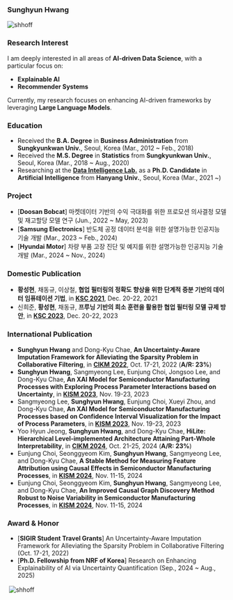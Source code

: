 ### Sunghyun Hwang

<p align="left"> <img src="https://komarev.com/ghpvc/?username=shhoff" alt="shhoff" /> </p>

### Research Interest
I am deeply interested in all areas of **AI-driven Data Science**, with a particular focus on:
- **Explainable AI**
- **Recommender Systems**

Currently, my research focuses on enhancing AI-driven frameworks by leveraging **Large Language Models**.

### Education
- Received the **B.A. Degree** in **Business Administration** from **Sungkyunkwan Univ.**, Seoul, Korea (Mar., 2012 ~ Feb., 2018)
- Received the **M.S. Degree** in **Statistics** from **Sungkyunkwan Univ.**, Seoul, Korea (Mar., 2018 ~ Aug., 2020)
- Researching at the [**Data Intelligence Lab.**](https://dilab.hanyang.ac.kr) as a **Ph.D. Candidate** in **Artificial Intelligence** from **Hanyang Univ.**, Seoul, Korea
(Mar., 2021 ~)

### Project
- [**Doosan Bobcat**] 마켓데이터 기반의 수익 극대화를 위한 프로모션 의사결정 모델 및 재고할당 모델 연구 (Jun., 2022 ~ May, 2023)
- [**Samsung Electronics**] 반도체 공정 데이터 분석을 위한 설명가능한 인공지능 기술 개발 (Mar., 2023 ~ Feb., 2024)
- [**Hyundai Motor**] 차량 부품 고장 진단 및 예지를 위한 설명가능한 인공지능 기술 개발 (Mar., 2024 ~ Nov., 2024)

### Domestic Publication
- **황성현**, 채동규, 이상철, **협업 필터링의 정확도 향상을 위한 단계적 증분 기반의 데이터 임퓨테이션 기법**, in [**KSC 2021**](https://www.kiise.or.kr/conference/KSC/2021), Dec. 20-22, 2021
- 신희준, **황성현**, 채동규, **프루닝 기반의 희소 훈련을 활용한 협업 필터링 모델 규제 방안**, in [**KSC 2023**](https://www.kiise.or.kr/conference/KSC/2023), Dec. 20-22, 2023

### International Publication
- **Sunghyun Hwang** and Dong-Kyu Chae, **An Uncertainty-Aware Imputation Framework for Alleviating the Sparsity Problem in Collaborative Filtering**, in [**CIKM 2022**](http://www.cikmconference.org/2022/), Oct. 17-21, 2022 (**A/R: 23%**)
- **Sunghyun Hwang**, Sangmyeong Lee, Eunjung Choi, Jongsoo Lee, and Dong-Kyu Chae, **An XAI Model for Semiconductor Manufacturing Processes with Exploring Process Parameter Interactions based on Uncertainty**, in [**KISM 2023**](http://kism2023.kr), Nov. 19-23, 2023
- Sangmyeong Lee, **Sunghyun Hwang**, Eunjung Choi, Xueyi Zhou, and Dong-Kyu Chae, **An XAI Model for Semiconductor Manufacturing Processes based on Confidence Interval Visualization for the Impact of Process Parameters**, in [**KISM 2023**](http://kism2023.kr), Nov. 19-23, 2023
- Yoo Hyun Jeong, **Sunghyun Hwang**, and Dong-Kyu Chae, **HiLite: Hierarchical Level-implemented Architecture Attaining Part-Whole Interpretability**, in [**CIKM 2024**](https://cikm2024.org/), Oct. 21-25, 2024 (**A/R: 23%**)
- Eunjung Choi, Seonggyeom Kim, **Sunghyun Hwang**, Sangmyeong Lee, and Dong-Kyu Chae, **A Stable Method for Measuring Feature Attribution using Causal Effects in Semiconductor Manufacturing Processes**, in [**KISM 2024**](http://kism2024.kr), Nov. 11-15, 2024
- Eunjung Choi, Seonggyeom Kim, **Sunghyun Hwang**, Sangmyeong Lee, and Dong-Kyu Chae, **An Improved Causal Graph Discovery Method Robust to Noise Variability in Semiconductor Manufacturing Processes**, in [**KISM 2024**](http://kism2024.kr), Nov. 11-15, 2024

### Award & Honor
- [**SIGIR Student Travel Grants**] An Uncertainty-Aware Imputation Framework for Alleviating the Sparsity Problem in Collaborative Filtering (Oct. 17-21, 2022)
- [**Ph.D. Fellowship from NRF of Korea**] Research on Enhancing Explainability of AI via Uncertainty Quantification (Sep., 2024 ~ Aug., 2025)

<p>&nbsp;<img align="center" src="https://github-readme-stats.vercel.app/api?username=shhoff&show_icons=true" alt="shhoff" /></p>
